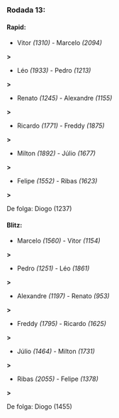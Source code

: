 ### Rodada 13:

#### Rapid:

* Vitor *(1310)*     -     Marcelo *(2094)*

 **>** 
* Léo *(1933)*     -     Pedro *(1213)*

 **>** 
* Renato *(1245)*     -     Alexandre *(1155)*

 **>** 
* Ricardo *(1771)*     -     Freddy *(1875)*

 **>** 
* Milton *(1892)*     -     Júlio *(1677)*

 **>** 
* Felipe *(1552)*     -     Ribas *(1623)*

 **>** 

De folga: Diogo (1237)

#### Blitz:

* Marcelo *(1560)*     -     Vitor *(1154)*

 **>** 
* Pedro *(1251)*     -     Léo *(1861)*

 **>** 
* Alexandre *(1197)*     -     Renato *(953)*

 **>** 
* Freddy *(1795)*     -     Ricardo *(1625)*

 **>** 
* Júlio *(1464)*     -     Milton *(1731)*

 **>** 
* Ribas *(2055)*     -     Felipe *(1378)*

 **>** 

De folga: Diogo (1455)

